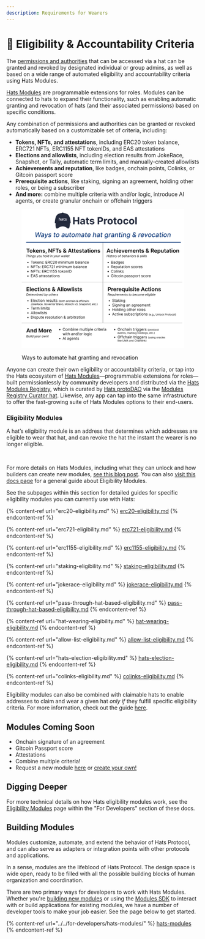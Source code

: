 ```yaml
---
description: Requirements for Wearers
---
```


# 🌟 Eligibility & Accountability Criteria

The [permissions and authorities](../permissions-and-authorities/) that can be accessed via a hat can be granted and revoked by designated individual or group admins, as well as based on a wide range of automated eligibility and accountability criteria using Hats Modules.&#x20;

[Hats Modules](https://hats.mirror.xyz/xAk\_yb7dDL1OLBx8nq47Ni7V1SuiC6L6B-49u7vz520) are programmable extensions for roles. Modules can be connected to hats to expand their functionality, such as enabling automatic granting and revocation of hats (and their associated permissions) based on specific conditions.&#x20;

Any combination of permissions and authorities can be granted or revoked automatically based on a customizable set of criteria, including:

* **Tokens, NFTs, and attestations**, including ERC20 token balance, ERC721 NFTs, ERC1155 NFT tokenIDs, and EAS attestations
* **Elections and allowlists**, including election results from JokeRace, Snapshot, or Tally, automatic term limits, and manually-created allowlists
* **Achievements and reputation**, like badges, onchain points, Colinks, or Gitcoin passport score
* **Prerequisite actions**, like staking, signing an agreement, holding other roles, or being a subscriber
* **And more:** combine multiple criteria with and/or logic, introduce AI agents, or create granular onchain or offchain triggers

<figure><img src="../../.gitbook/assets/criteria summary.png" alt=""><figcaption><p>Ways to automate hat granting and revocation</p></figcaption></figure>

Anyone can create their own eligibility or accountability criteria, or tap into the Hats ecosystem of [Hats Modules](https://hats.mirror.xyz/xAk\_yb7dDL1OLBx8nq47Ni7V1SuiC6L6B-49u7vz520)—programmable extensions for roles—built permissionlessly by community developers and distributed via the [Hats Modules Registry](https://docs.hatsprotocol.xyz/for-developers/hats-modules/building-hats-modules/modules-registry), which is curated by [Hats protoDAO](https://hats.mirror.xyz/novgFmPfRzlHsJ2StKvQV48lh0CKHMLxeCBgMerrqEs) via the [Modules Registry Curator hat](https://app.hatsprotocol.xyz/trees/10/1?hatId=1.2.4.4). Likewise, any app can tap into the same infrastructure to offer the fast-growing suite of Hats Modules options to their end-users.

### Eligibility Modules

A hat’s eligibility module is an address that determines which addresses are eligible to wear that hat, and can revoke the hat the instant the wearer is no longer eligible.

<figure><img src="../../.gitbook/assets/Screenshot 2023-06-28 at 3.15.24 PM.png" alt="" width="300"><figcaption></figcaption></figure>

For more details on Hats Modules, including what they can unlock and how builders can create new modules, [see this blog post](https://hats.mirror.xyz/xAk\_yb7dDL1OLBx8nq47Ni7V1SuiC6L6B-49u7vz520). You can also [visit this docs page](../../using-hats/setting-accountabilities/eligibility-requirements-for-wearers.md) for a general guide about Eligibility Modules.

See the subpages within this section for detailed guides for specific eligibility modules you can currently use with Hats:

{% content-ref url="erc20-eligibility.md" %}
[erc20-eligibility.md](erc20-eligibility.md)
{% endcontent-ref %}

{% content-ref url="erc721-eligibility.md" %}
[erc721-eligibility.md](erc721-eligibility.md)
{% endcontent-ref %}

{% content-ref url="erc1155-eligibility.md" %}
[erc1155-eligibility.md](erc1155-eligibility.md)
{% endcontent-ref %}

{% content-ref url="staking-eligibility.md" %}
[staking-eligibility.md](staking-eligibility.md)
{% endcontent-ref %}

{% content-ref url="jokerace-eligibility.md" %}
[jokerace-eligibility.md](jokerace-eligibility.md)
{% endcontent-ref %}

{% content-ref url="pass-through-hat-based-eligibility.md" %}
[pass-through-hat-based-eligibility.md](pass-through-hat-based-eligibility.md)
{% endcontent-ref %}

{% content-ref url="hat-wearing-eligibility.md" %}
[hat-wearing-eligibility.md](hat-wearing-eligibility.md)
{% endcontent-ref %}

{% content-ref url="allow-list-eligibility.md" %}
[allow-list-eligibility.md](allow-list-eligibility.md)
{% endcontent-ref %}

{% content-ref url="hats-election-eligibility.md" %}
[hats-election-eligibility.md](hats-election-eligibility.md)
{% endcontent-ref %}

{% content-ref url="colinks-eligibility.md" %}
[colinks-eligibility.md](colinks-eligibility.md)
{% endcontent-ref %}

Eligibility modules can also be combined with claimable hats to enable addresses to claim and wear a given hat _only if_ they fulfill specific eligibility criteria. For more information, check out the guide [here](../claiming-and-onboarding-integrations/making-hats-claimable.md).

## **Modules Coming Soon**

* Onchain signature of an agreement
* Gitcoin Passport score
* Attestations
* Combine multiple criteria!
* Request a new module [here](https://hatsprotocol.deform.cc/getintouch/) or [create your own!](https://docs.hatsprotocol.xyz/for-developers/hats-modules)

## Digging Deeper

For more technical details on how Hats eligibility modules work, see the [Eligibility Modules](../../for-developers/hats-protocol-overview/eligibility-modules.md) page within the "For Developers" section of these docs.

## Building Modules

Modules customize, automate, and extend the behavior of Hats Protocol, and can also serve as adapters or integration points with other protocols and applications.

In a sense, modules are the lifeblood of Hats Protocol. The design space is wide open, ready to be filled with all the possible building blocks of human organization and coordination.

There are two primary ways for developers to work with Hats Modules. Whether you're [building new modules](../../for-developers/hats-modules/building-hats-modules/) or using the [Modules SDK](../../for-developers/hats-modules/modules-sdk/) to interact with or build applications for existing modules, we have a number of developer tools to make your job easier. See the page below to get started.

{% content-ref url="../../for-developers/hats-modules/" %}
[hats-modules](../../for-developers/hats-modules/)
{% endcontent-ref %}
